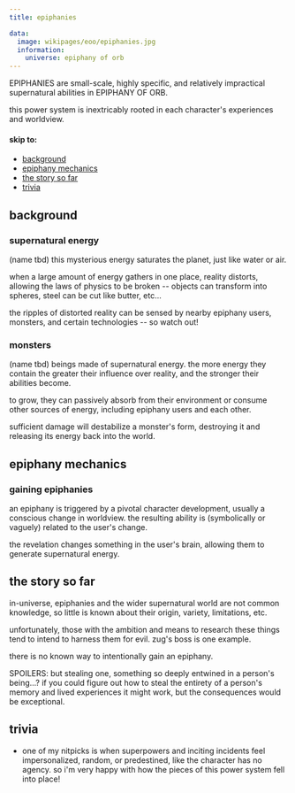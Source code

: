 ```yaml
---
title: epiphanies

data:
  image: wikipages/eoo/epiphanies.jpg
  information:
    universe: epiphany of orb
---
```


EPIPHANIES are small-scale, highly specific, and relatively impractical supernatural abilities in EPIPHANY OF ORB.

this power system is inextricably rooted in each character's experiences and worldview.

<div class="directory"> <!-- manual instance of a directory -->
  <h4>skip to:</h4>
  <ul>
      <li><a href="#background">background</a></li> <!-- entry label, link to anchor -->
      <li><a href="#epiphany-mechanics">epiphany mechanics</a></li>
      <li><a href="#the-story-so-far">the story so far</a></li>
      <li><a href="#trivia">trivia</a></li>
  </ul>
</div>

## background

### supernatural energy

(name tbd) this mysterious energy saturates the planet, just like water or air.

when a large amount of energy gathers in one place, reality distorts, allowing the laws of physics to be broken -- objects can transform into spheres, steel can be cut like butter, etc...

the ripples of distorted reality can be sensed by nearby epiphany users, monsters, and certain technologies -- so watch out!

### monsters

(name tbd) beings made of supernatural energy. the more energy they contain the greater their influence over reality, and the stronger their abilities become.

to grow, they can passively absorb from their environment or consume other sources of energy, including epiphany users and each other.

sufficient damage will destabilize a monster's form, destroying it and releasing its energy back into the world.

## epiphany mechanics

### gaining epiphanies

an epiphany is triggered by a pivotal character development, usually a conscious change in worldview. the resulting ability is (symbolically or vaguely) related to the user's change.

the revelation changes something in the user's brain, allowing them to generate supernatural energy.

## the story so far

in-universe, epiphanies and the wider supernatural world are not common knowledge, so little is known about their origin, variety, limitations, etc.

unfortunately, those with the ambition and means to research these things tend to intend to harness them for evil. zug's boss is one example.

there is no known way to intentionally gain an epiphany.

SPOILERS: <span class="spoilered">but stealing one, something so deeply entwined in a person's being...? if you could figure out how to steal the entirety of a person's memory and lived experiences it might work, but the consequences would be exceptional.</span>

## trivia

- one of my nitpicks is when superpowers and inciting incidents feel impersonalized, random, or predestined, like the character has no agency. so i'm very happy with how the pieces of this power system fell into place!
